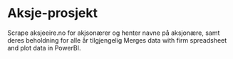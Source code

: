# Aksje-prosjekt
 Scrape aksjeeire.no for akjsonærer og henter navne på aksjonære, samt deres beholdning for alle år tilgjengelig Merges data with firm spreadsheet and plot data in PowerBI.
